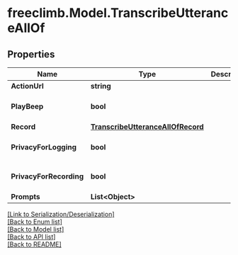# freeclimb.Model.TranscribeUtteranceAllOf


## Properties

Name | Type | Description | Notes
------------ | ------------- | ------------- | -------------
**ActionUrl** | **string** |  | 
**PlayBeep** | **bool** |  | [optional] [default to false]
**Record** | [**TranscribeUtteranceAllOfRecord**](TranscribeUtteranceAllOfRecord.md) |  | [optional] 
**PrivacyForLogging** | **bool** |  | [optional] [default to false]
**PrivacyForRecording** | **bool** |  | [optional] [default to false]
**Prompts** | **List&lt;Object&gt;** |  | [optional] 

[[Link to Serialization/Deserialization]](../README.md#documentation-for-serialization-deserialization)<br /> 
[[Back to Enum list]](../README.md#documentation-for-enums)<br /> 
[[Back to Model list]](../README.md#documentation-for-models)<br /> 
[[Back to API list]](../README.md#documentation-for-api-endpoints) <br /> 
[[Back to README]](../README.md) <br /> 
